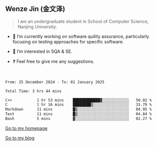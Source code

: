 ## Wenze Jin (金文泽)

> I am an undergraduate student in School of Computer Science, Nanjing University.

- 🔭 I’m currently working on software quility assurance, particularly focusing on testing approaches for specific software.
  
- 🌱 I’m interested in SQA & SE.
  
- ❓ Feel free to give me any suggestions.  

<br>  

<!--START_SECTION:waka-->

```txt
From: 25 December 2024 - To: 01 January 2025

Total Time: 3 hrs 44 mins

C++           1 hr 53 mins    ████████████▓░░░░░░░░░░░░   50.02 %
C             1 hr 16 mins    ████████▒░░░░░░░░░░░░░░░░   33.79 %
Markdown      11 mins         █▒░░░░░░░░░░░░░░░░░░░░░░░   04.95 %
Text          11 mins         █▒░░░░░░░░░░░░░░░░░░░░░░░   04.84 %
Bash          5 mins          ▓░░░░░░░░░░░░░░░░░░░░░░░░   02.27 %
```

<!--END_SECTION:waka-->

[Go to my homepage](https://wenzejin.github.io)

[Go to my blog](https://wenzejin.notion.site/Wenze-Jin-s-Blog-1635e9fa7b6d80b3adcedfacc74aa717?pvs=4)
